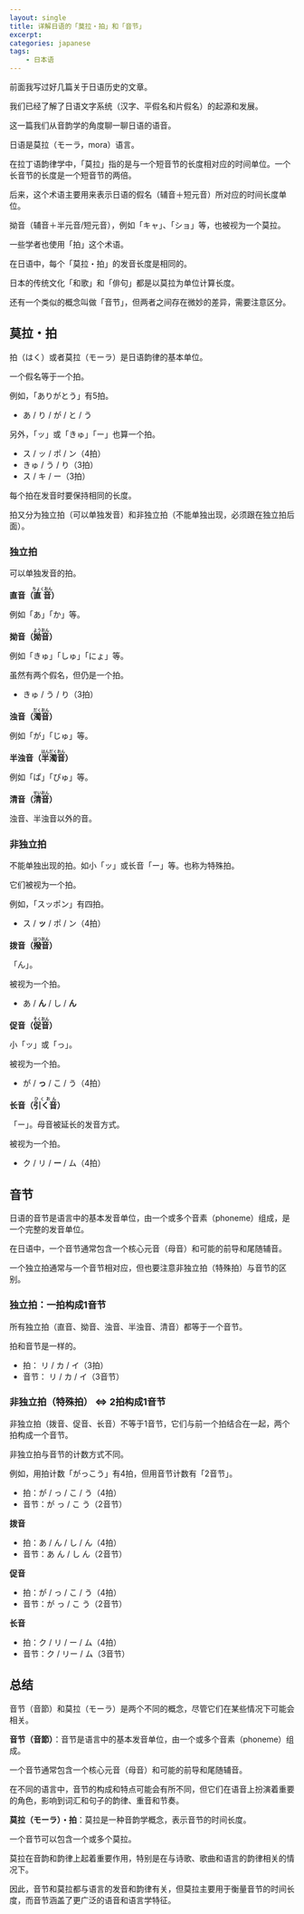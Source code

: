 ```yaml
---
layout: single
title: 详解日语的「莫拉・拍」和「音节」
excerpt: 
categories: japanese
tags:
    - 日本语
---
```


前面我写过好几篇关于日语历史的文章。

我们已经了解了日语文字系统<span class='more'>（汉字、平假名和片假名）</span>的起源和发展。

这一篇我们从音韵学的角度聊一聊日语的语音。

日语是莫拉<span class='more'>（モーラ，mora）</span>语言。

在拉丁语韵律学中，「莫拉」指的是与一个短音节的长度相对应的时间单位。一个长音节的长度是一个短音节的两倍。

后来，这个术语主要用来表示日语的假名<span class='more'>（辅音＋短元音）</span>所对应的时间长度单位。

拗音<span class='more'>（辅音＋半元音/短元音）</span>，例如「キャ」、「ショ」等，也被视为一个莫拉。

一些学者也使用「拍」这个术语。

在日语中，每个「莫拉・拍」的发音长度是相同的。

日本的传统文化「和歌」和「俳句」都是以莫拉为单位计算长度。

还有一个类似的概念叫做「音节」，但两者之间存在微妙的差异，需要注意区分。

## 莫拉・拍

拍<span class='more'>（はく）</span>或者莫拉<span class='more'>（モーラ）</span>是日语韵律的基本单位。

一个假名等于一个拍。

例如，「ありがとう」有5拍。

* あ / り / が / と / う

另外，「ッ」或「きゅ」「ー」也算一个拍。

* ス / ッ / ポ / ン（4拍）
* きゅ / う / り（3拍）
* ス / キ / ー（3拍）

每个拍在发音时要保持相同的长度。

拍又分为独立拍<span class='more'>（可以单独发音）</span>和非独立拍<span class='more'>（不能单独出现，必须跟在独立拍后面）</span>。

### 独立拍

可以单独发音的拍。

**直音<span class='more'>（<ruby>直音<rt>ちょくおん</rt></ruby>）</span>**

例如「あ」「か」等。

**拗音<span class='more'>（<ruby>拗音<rt>ようおん</rt></ruby>）</span>**

例如「きゅ」「しゅ」「にょ」等。

虽然有两个假名，但仍是一个拍。

* きゅ / う / り<span class='more'>（3拍）</span>

**浊音<span class='more'>（<ruby>濁音<rt>だくおん</rt></ruby>）</span>**

例如「が」「じゅ」等。

**半浊音<span class='more'>（<ruby>半濁音<rt>はんだくおん</rt></ruby>）</span>**

例如「ぱ」「ぴゅ」等。

**清音<span class='more'>（<ruby>清音<rt>せいおん</rt></ruby>）</span>**

浊音、半浊音以外的音。

### 非独立拍

不能单独出现的拍。如小「ッ」或长音「ー」等。也称为特殊拍。

它们被视为一个拍。

例如，「スッポン」有四拍。

* ス / **ッ** / ポ / ン（4拍）

**拨音<span class='more'>（<ruby>撥音<rt>はつおん</rt></ruby>）</span>**

「ん」。

被视为一个拍。

* あ / **ん** / し / **ん**

**促音<span class='more'>（<ruby>促音<rt>そくおん</rt></ruby>）</span>**

小「ッ」或「っ」。

被视为一个拍。

* が / **っ** / こ / う（4拍）

**长音<span class='more'>（<ruby>引く音<rt>ひくおん</rt></ruby>）</span>**

「ー」。母音被延长的发音方式。

被视为一个拍。

* ク / リ / **ー** / ム（4拍）

## 音节

日语的音节是语言中的基本发音单位，由一个或多个音素<span class='more'>（phoneme）</span>组成，是一个完整的发音单位。

在日语中，一个音节通常包含一个核心元音<span class='more'>（母音）</span>和可能的前导和尾随辅音。

一个独立拍通常与一个音节相对应，但也要注意非独立拍<span class='more'>（特殊拍）</span>与音节的区别。

### 独立拍：一拍构成1音节

所有独立拍<span class='more'>（直音、拗音、浊音、半浊音、清音）</span>都等于一个音节。

拍和音节是一样的。

* 拍： リ / カ / イ（3拍）
* 音节： リ / カ / イ（3音节）

### 非独立拍<span class='more'>（特殊拍）</span> ⇔ 2拍构成1音节

非独立拍<span class='more'>（拨音、促音、长音）</span>不等于1音节，它们与前一个拍结合在一起，两个拍构成一个音节。

非独立拍与音节的计数方式不同。

例如，用拍计数「がっこう」有4拍，但用音节计数有「2音节」。

* 拍：が / っ / こ / う（4拍）
* 音节：が っ / こ う（2音节）

**拨音**

* 拍：あ / ん / し / ん（4拍）
* 音节：あ ん / し ん（2音节）

**促音**

* 拍：が / っ / こ / う（4拍）
* 音节：が っ / こ う（2音节）

**长音**

* 拍：ク / リ / ー / ム（4拍）
* 音节：ク / リー  / ム（3音节）

## 总结

音节<span class='more'>（音節）</span>和莫拉<span class='more'>（モーラ）</span>是两个不同的概念，尽管它们在某些情况下可能会相关。

**音节<span class='more'>（音節）</span>**：音节是语言中的基本发音单位，由一个或多个音素<span class='more'>（phoneme）</span>组成。

一个音节通常包含一个核心元音<span class='more'>（母音）</span>和可能的前导和尾随辅音。

在不同的语言中，音节的构成和特点可能会有所不同，但它们在语音上扮演着重要的角色，影响到词汇和句子的韵律、重音和节奏。

**莫拉<span class='more'>（モーラ）</span>・拍**：莫拉是一种音韵学概念，表示音节的时间长度。

一个音节可以包含一个或多个莫拉。

莫拉在音韵和韵律上起着重要作用，特别是在与诗歌、歌曲和语言的韵律相关的情况下。

因此，音节和莫拉都与语言的发音和韵律有关，但莫拉主要用于衡量音节的时间长度，而音节涵盖了更广泛的语音和语言学特征。